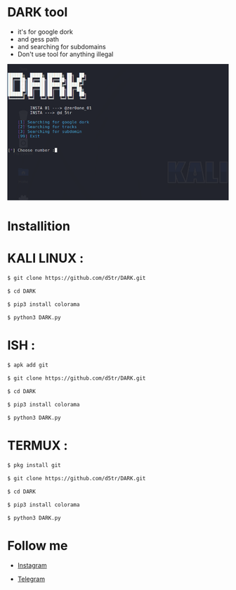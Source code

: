# DARK tool 

* it's for google dork 
* and gess path
* and searching for subdomains
* Don't use tool for anything illegal

![photo](https://github.com/d5tr/DARK/blob/main/x.png)

# Installition


# KALI LINUX :

```
$ git clone https://github.com/d5tr/DARK.git
```
```
$ cd DARK
```
```
$ pip3 install colorama
```
```
$ python3 DARK.py
```

# ISH :

``` 
$ apk add git
```
```
$ git clone https://github.com/d5tr/DARK.git
```
```
$ cd DARK
```
```
$ pip3 install colorama
```
```
$ python3 DARK.py
```

# TERMUX :

```
$ pkg install git
```
```
$ git clone https://github.com/d5tr/DARK.git
```
```
$ cd DARK
```
```
$ pip3 install colorama
```
```
$ python3 DARK.py
```


# Follow me 

* [Instagram](https://instagram.com/d_5tr)



* [Telegram](https://t.me/d5tr_Cyber)
